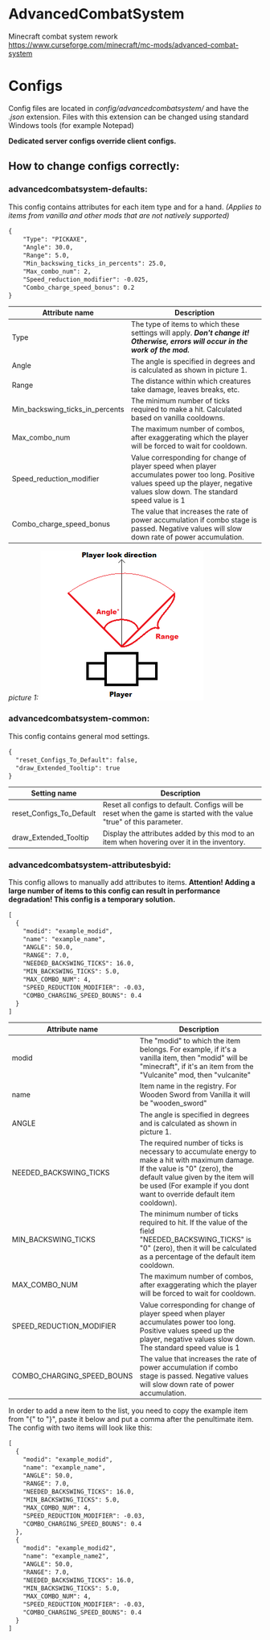 # AdvancedCombatSystem
Minecraft combat system rework
https://www.curseforge.com/minecraft/mc-mods/advanced-combat-system

# Configs
Config files are located in *config/advancedcombatsystem/* and have the *.json* extension. Files with this extension can be changed using standard Windows tools (for example Notepad)

**Dedicated server configs override client configs.**

## How to change configs correctly:

### advancedcombatsystem-defaults:
This config contains attributes for each item type and for a hand. *(Applies to items from vanilla and other mods that are not natively supported)*
```
{
    "Type": "PICKAXE",
    "Angle": 30.0,
    "Range": 5.0,
    "Min_backswing_ticks_in_percents": 25.0,
    "Max_combo_num": 2,
    "Speed_reduction_modifier": -0.025,
    "Combo_charge_speed_bonus": 0.2
}
```
Attribute name | Description
------------ | -------------
Type | The type of items to which these settings will apply. ***Don't change it! Otherwise, errors will occur in the work of the mod.***
Angle | The angle is specified in degrees and is calculated as shown in picture 1.
Range | The distance within which creatures take damage, leaves breaks, etc.
Min_backswing_ticks_in_percents | The minimum number of ticks required to make a hit. Calculated based on vanilla cooldowns.
Max_combo_num | The maximum number of combos, after exaggerating which the player will be forced to wait for cooldown.
Speed_reduction_modifier | Value corresponding for change of player speed when player accumulates power too long. Positive values speed up the player, negative values slow down. The standard speed value is 1
Combo_charge_speed_bonus | The value that increases the rate of power accumulation if combo stage is passed. Negative values will slow down rate of power accumulation.

*picture 1:*
![picture 1](https://raw.githubusercontent.com/byalexeykh/AdvancedCombatSystem/master/readmeimages/readme_angle.png)

### advancedcombatsystem-common:
This config contains general mod settings.
```
{
  "reset_Configs_To_Default": false,
  "draw_Extended_Tooltip": true
}
```

Setting name | Description
------------ | -------------
reset_Configs_To_Default | Reset all configs to default. Configs will be reset when the game is started with the value "true" of this parameter.
draw_Extended_Tooltip | Display the attributes added by this mod to an item when hovering over it in the inventory.

### advancedcombatsystem-attributesbyid:
This config allows to manually add attributes to items. **Attention! Adding a large number of items to this config can result in performance degradation! This config is a temporary solution.**
```
[
  {
    "modid": "example_modid",
    "name": "example_name",
    "ANGLE": 50.0,
    "RANGE": 7.0,
    "NEEDED_BACKSWING_TICKS": 16.0,
    "MIN_BACKSWING_TICKS": 5.0,
    "MAX_COMBO_NUM": 4,
    "SPEED_REDUCTION_MODIFIER": -0.03,
    "COMBO_CHARGING_SPEED_BOUNS": 0.4
  }
]
```
Attribute name | Description
------------ | -------------
modid | The "modid" to which the item belongs. For example, if it's a vanilla item, then "modid" will be "minecraft", if it's an item from the "Vulcanite" mod, then "vulcanite"
name | Item name in the registry. For Wooden Sword from Vanilla it will be "wooden_sword"
ANGLE | The angle is specified in degrees and is calculated as shown in picture 1.
NEEDED_BACKSWING_TICKS | The required number of ticks is necessary to accumulate energy to make a hit with maximum damage. If the value is "0" (zero), the default value given by the item will be used (For example if you dont want to override default item cooldown).
MIN_BACKSWING_TICKS | The minimum number of ticks required to hit. If the value of the field "NEEDED_BACKSWING_TICKS" is "0" (zero), then it will be calculated as a percentage of the default item cooldown.
MAX_COMBO_NUM | The maximum number of combos, after exaggerating which the player will be forced to wait for cooldown.
SPEED_REDUCTION_MODIFIER | Value corresponding for change of player speed when player accumulates power too long. Positive values speed up the player, negative values slow down. The standard speed value is 1
COMBO_CHARGING_SPEED_BOUNS | The value that increases the rate of power accumulation if combo stage is passed. Negative values will slow down rate of power accumulation.

In order to add a new item to the list, you need to copy the example item from "{" to "}", paste it below and put a comma after the penultimate item. The config with two items will look like this:
```
[
  {
    "modid": "example_modid",
    "name": "example_name",
    "ANGLE": 50.0,
    "RANGE": 7.0,
    "NEEDED_BACKSWING_TICKS": 16.0,
    "MIN_BACKSWING_TICKS": 5.0,
    "MAX_COMBO_NUM": 4,
    "SPEED_REDUCTION_MODIFIER": -0.03,
    "COMBO_CHARGING_SPEED_BOUNS": 0.4
  },
  {
    "modid": "example_modid2",
    "name": "example_name2",
    "ANGLE": 50.0,
    "RANGE": 7.0,
    "NEEDED_BACKSWING_TICKS": 16.0,
    "MIN_BACKSWING_TICKS": 5.0,
    "MAX_COMBO_NUM": 4,
    "SPEED_REDUCTION_MODIFIER": -0.03,
    "COMBO_CHARGING_SPEED_BOUNS": 0.4
  }
]
```
